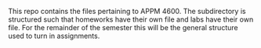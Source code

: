 This repo contains the files pertaining to APPM 4600. The subdirectory is structured such that homeworks have their own file and labs have their own file. For the remainder of the semester this will be the general structure used to turn in assignments. 

